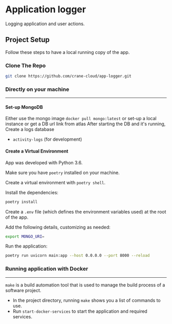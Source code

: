 # Application logger

Logging application and user actions.

## Project Setup

Follow these steps to have a local running copy of the app.

### Clone The Repo

```bash
git clone https://github.com/crane-cloud/app-logger.git
```

### Directly on your machine

---

#### Set-up MongoDB

Either use the mongo image `docker pull mongo:latest` or set-up a local instance or get a DB url link from atlas
After starting the DB and it's running,
Create a logs database

- `activity-logs` (for development)

#### Create a Virtual Environment

App was developed with Python 3.6.

Make sure you have `poetry` installed on your machine.

Create a virtual environment with `poetry shell`.

Install the dependencies:

```bash
poetry install
```

Create a `.env` file (which defines the environment variables used) at the root of the app.

Add the following details, customizing as needed:

```bash
export MONGO_URI=
```

Run the application:

```bash
poetry run uvicorn main:app --host 0.0.0.0 --port 8000 --reload
```

### Running application with Docker

---

`make` is a build automation tool that is used to manage the build process of a software project.

- In the project directory, running `make` shows you a list of commands to use.
- Run `start-docker-services` to start the application and required services.

